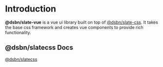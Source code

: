 # Introduction

**@dsbn/slate-vue** is a vue ui library built on top of [@dsbn/slate-css](https://dsbn-slate-css.netlify.com). It takes the base css framework and creates vue components to provide rich functionality.

## @dsbn/slatecss Docs

[@dsbn/slatecss](https://dsbn-slate-css.netlify.com)